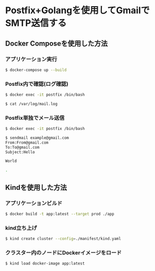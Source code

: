 # Postfix+Golangを使用してGmailでSMTP送信する

## Docker Composeを使用した方法

### アプリケーション実行
```bash
$ docker-compose up --build
```

### Postfix内で確認(ログ確認)
```bash
$ docker exec -it postfix /bin/bash

$ cat /var/log/mail.log
```

### Postfix単独でメール送信
```bash
$ docker exec -it postfix /bin/bash

$ sendmail example@gmail.com
From:From@gmail.com
To:To@gmail.com
Subject:Hello

World

.
```

## Kindを使用した方法

### アプリケーションビルド
```bash
$ docker build -t app:latest --target prod ./app
```

### kind立ち上げ
```bash
$ kind create cluster --config=./manifest/kind.yaml
```


### クラスター内のノードにDockerイメージをロード
```bash
$ kind load docker-image app:latest
```
